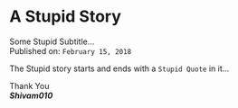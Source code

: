 # A Stupid Story
Some Stupid Subtitle…<br>
Published on: ```February 15, 2018```

The Stupid story starts and ends with a `Stupid Quote` in it...

Thank You<br>
**_Shivam010_**
